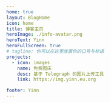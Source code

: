 ```yaml
---
home: true
layout: BlogHome
icon: home
title: 博客主页
heroImage: ./info-avatar.png
heroText: Yinn
heroFullScreen: true
# tagline: 你可以在这里放置你的口号与标语
projects:
  - icon: images
    name: 免费图床
    desc: 基于 Telegraph 的图片上传工具
    link: https://img.yinn.eu.org

footer: Yinn
---
```

